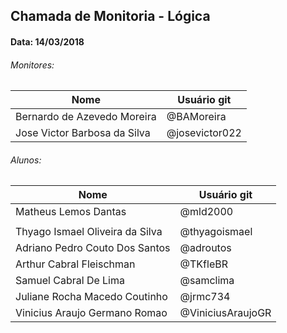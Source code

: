 ## Chamada de Monitoria - Lógica
#### Data: 14/03/2018

###### Monitores:

|Nome                               |Usuário git          |
|-----------------------------------|---------------------|
| Bernardo de Azevedo Moreira       | @BAMoreira          |
| Jose Victor Barbosa da Silva      | @josevictor022      |

###### Alunos:

|Nome                               |Usuário git          |
|-----------------------------------|---------------------|
|Matheus Lemos Dantas               | @mld2000            |
|                                   |                     |
| Thyago Ismael Oliveira da Silva   | @thyagoismael       |
| Adriano Pedro Couto Dos Santos    | @adroutos           |
| Arthur Cabral Fleischman          | @TKfleBR            |
|Samuel Cabral De Lima              | @samclima           |
| Juliane Rocha Macedo Coutinho     | @jrmc734            |
| Vinicius Araujo Germano Romao     | @ViniciusAraujoGR   |
